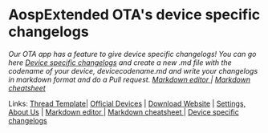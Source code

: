 # AospExtended OTA's device specific changelogs

_*Our OTA app has a feature to give device specific changelogs! You can go here [Device specific changelogs](https://github.com/AospExtended-Devices/Changelogs) and create a new .md file with the codename of your device, devicecodename.md and write your changelogs in markdown format and do a Pull request.*
[Markdown editor ](http://dillinger.io/) | [Markdown cheatsheet ](https://github.com/adam-p/markdown-here/wiki/Markdown-Cheatsheet)_

Links:
[Thread Template](https://github.com/AospExtended/thread_template)| [Official Devices](https://github.com/AospExtended/official_devices) | [Download Website](http://downloads.aospextended.com/) |
[Settings, About Us](https://github.com/AospExtended/platform_packages_apps_Settings/edit/7.1.1/res/values/device_maintainers_arrays.xml) | [Markdown editor ](http://dillinger.io/) | [Markdown cheatsheet ](https://github.com/adam-p/markdown-here/wiki/Markdown-Cheatsheet) | [Device specific changelogs](https://github.com/AospExtended-Devices/Changelogs)
